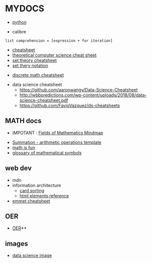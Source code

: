 # MYDOCS

-   [python](python-docs)
*   calibre
```
list comprehension = [expression + for iteration]
```
-   [cheatsheet](cheatsheet)
-   [theoretical computer science cheat sheet](https://www.tug.org/texshowcase/cheat.pdf)
-   [set theory cheatsheet](https://3.bp.blogspot.com/-Y8-5C4B-9qs/W_VMSJfFhrI/AAAAAAAACyE/onfwtg7zj74u03PTw36Pj_vWY6UkvH9DACLcBGAs/s1600/Set-Theory-min.png)
-   [set thery notation](https://www.mathsisfun.com/sets/symbols.html)

*   [discrete math cheatsheet](https://cs.slu.edu/~chambers/spring10/135/cheatsheet.pdf)

-   data science cheatsheet
    -   https://github.com/aaronwangy/Data-Science-Cheatsheet
    -   http://wbbpredictions.com/wp-content/uploads/2018/08/data-science-cheatsheet.pdf
    -   https://github.com/FavioVazquez/ds-cheatsheets

## MATH docs

-   IMPOTANT : [Fields of Mathematics Mindmap](http://www.gogeometry.com/education/mathematics_fields_mind_map.html)

*   [Summation - arithmetic operations template](https://en.wikipedia.org/wiki/Summation)
*   [math is fun](math-is-fun)
*   [glossary of mathematical symbols](https://en.wikipedia.org/wiki/Glossary_of_mathematical_symbols)

## web dev

-   mdn
-   information architecture
    -   [card sorting](https://developer.mozilla.org/en-US/docs/Glossary/Card_sorting)
    -   [html elements reference](https://developer.mozilla.org/en-US/docs/Web/HTML/Element)
-   [emmet cheatsheet](https://docs.emmet.io/cheat-sheet/)

## OER

-   [OER](OER)\*\*

## images

-   [data science image](https://scontent.fsgn5-6.fna.fbcdn.net/v/t1.0-9/149652123_1870991349722919_994929729128261991_o.jpg?_nc_cat=109&ccb=3&_nc_sid=730e14&_nc_ohc=CiJJrL7ThdwAX_sHJZC&_nc_ht=scontent.fsgn5-6.fna&oh=9bd0aa7b969bef652c8d1e2247a2a7e2&oe=604E2723)
